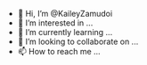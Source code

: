 - 👋 Hi, I’m @KaileyZamudoi
- 👀 I’m interested in ...
- 🌱 I’m currently learning ...
- 💞️ I’m looking to collaborate on ...
- 📫 How to reach me ...

<!---
KaileyZamudoi/KaileyZamudoi is a ✨ special ✨ repository because its `README.md` (this file) appears on your GitHub profile.
You can click the Preview link to take a look at your changes.
--->
